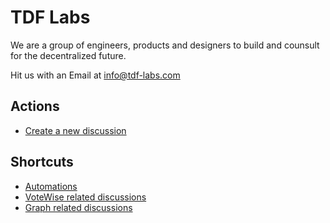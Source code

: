 # TDF Labs

We are a group of engineers, products and designers to build and counsult for the decentralized future. 

Hit us with an Email at info@tdf-labs.com


## Actions

* [Create a new discussion](https://github.com/orgs/tdf-labs/discussions/new)

## Shortcuts
* [Automations](https://github.com/tdf-labs/tdf-lobby/discussions?discussions_q=label%3AAutomation)
* [VoteWise related discussions](https://github.com/tdf-labs/tdf-lobby/discussions?discussions_q=label%3A%22Product+VoteWise%22+)
* [Graph related discussions](https://github.com/tdf-labs/tdf-lobby/discussions?discussions_q=label%3A%22Product+Graph%22)

